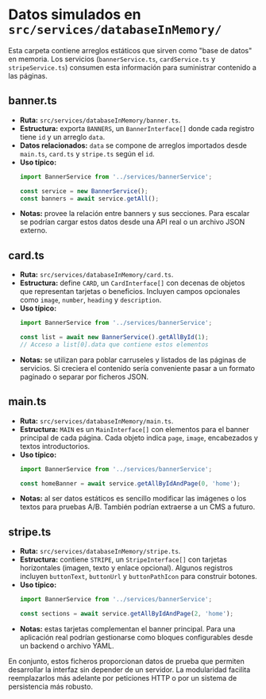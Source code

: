 # Datos simulados en `src/services/databaseInMemory/`

Esta carpeta contiene arreglos estáticos que sirven como "base de datos" en memoria. Los servicios (`bannerService.ts`, `cardService.ts` y `stripeService.ts`) consumen esta información para suministrar contenido a las páginas.

## banner.ts
- **Ruta:** `src/services/databaseInMemory/banner.ts`.
- **Estructura:** exporta `BANNERS`, un `BannerInterface[]` donde cada registro tiene `id` y un arreglo `data`.
- **Datos relacionados:** `data` se compone de arreglos importados desde `main.ts`, `card.ts` y `stripe.ts` según el `id`.
- **Uso típico:**
  ```ts
  import BannerService from '../services/bannerService';

  const service = new BannerService();
  const banners = await service.getAll();
  ```
- **Notas:** provee la relación entre banners y sus secciones. Para escalar se podrían cargar estos datos desde una API real o un archivo JSON externo.

## card.ts
- **Ruta:** `src/services/databaseInMemory/card.ts`.
- **Estructura:** define `CARD`, un `CardInterface[]` con decenas de objetos que representan tarjetas o beneficios. Incluyen campos opcionales como `image`, `number`, `heading` y `description`.
- **Uso típico:**
  ```ts
  import BannerService from '../services/bannerService';

  const list = await new BannerService().getAllById(1);
  // Acceso a list[0].data que contiene estos elementos
  ```
- **Notas:** se utilizan para poblar carruseles y listados de las páginas de servicios. Si creciera el contenido sería conveniente pasar a un formato paginado o separar por ficheros JSON.

## main.ts
- **Ruta:** `src/services/databaseInMemory/main.ts`.
- **Estructura:** `MAIN` es un `MainInterface[]` con elementos para el banner principal de cada página. Cada objeto indica `page`, `image`, encabezados y textos introductorios.
- **Uso típico:**
  ```ts
  import BannerService from '../services/bannerService';

  const homeBanner = await service.getAllByIdAndPage(0, 'home');
  ```
- **Notas:** al ser datos estáticos es sencillo modificar las imágenes o los textos para pruebas A/B. También podrían extraerse a un CMS a futuro.

## stripe.ts
- **Ruta:** `src/services/databaseInMemory/stripe.ts`.
- **Estructura:** contiene `STRIPE`, un `StripeInterface[]` con tarjetas horizontales (imagen, texto y enlace opcional). Algunos registros incluyen `buttonText`, `buttonUrl` y `buttonPathIcon` para construir botones.
- **Uso típico:**
  ```ts
  import BannerService from '../services/bannerService';

  const sections = await service.getAllByIdAndPage(2, 'home');
  ```
- **Notas:** estas tarjetas complementan el banner principal. Para una aplicación real podrían gestionarse como bloques configurables desde un backend o archivo YAML.

En conjunto, estos ficheros proporcionan datos de prueba que permiten desarrollar la interfaz sin depender de un servidor. La modularidad facilita reemplazarlos más adelante por peticiones HTTP o por un sistema de persistencia más robusto.
